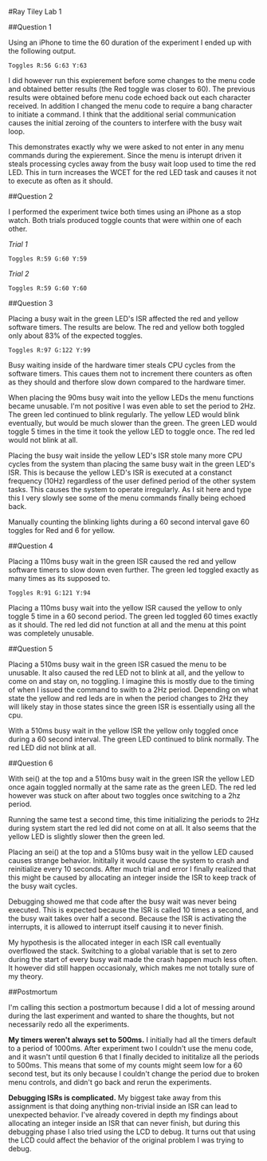 #Ray Tiley Lab 1

##Question 1

Using an iPhone to time the 60 duration of the experiment I ended up with the following output. 

```terminal
Toggles R:56 G:63 Y:63
````

I did however run this expierement before some changes to the menu code and obtained better results (the Red toggle was closer to 60). The previous results were obtained before menu code echoed back out each character received. In addition I changed the menu code to require a bang character to initiate a command. I think that the additional serial communication causes the initial zeroing of the counters to interfere with the busy wait loop.

This demonstrates exactly why we were asked to not enter in any menu commands during the expierement. Since the menu is interupt driven it steals processing cycles away from the busy wait loop used to time the red LED. This in turn increases the WCET for the red LED task and causes it not to execute as often as it should.


##Question 2

I performed the experiment twice both times using an iPhone as a stop watch. Both trials produced toggle counts that were within one of each other.

*Trial 1*
```terminal
Toggles R:59 G:60 Y:59
```

*Trial 2*
```terminal
Toggles R:59 G:60 Y:60
```

##Question 3

Placing a busy wait in the green LED's ISR affected the red and yellow software timers. The results are below. The red and yellow both toggled only about 83% of the expected toggles.

```terminal
Toggles R:97 G:122 Y:99
```
Busy waiting inside of the hardware timer steals CPU cycles from the software timers. This caues them not to increment there counters as often as they should and therfore slow down compared to the hardware timer.

When placing the 90ms busy wait into the yellow LEDs the menu functions became unusable. I'm not positive I was even able to set the period to 2Hz. The green led continued to blink regularly. The yellow LED would blink eventually, but would be much slower than the green. The green LED would toggle 5 times in the time it took the yellow LED to toggle once. The red led would not blink at all.

Placing the busy wait inside the yellow LED's ISR stole many more CPU cycles from the system than placing the same busy wait in the green LED's ISR. This is because the yellow LED's ISR is executed at a constanct frequency (10Hz) regardless of the user defined period of the other system tasks. This causes the system to operate irregularly. As I sit here and type this I very slowly see some of the menu commands finally being echoed back.

Manually counting the blinking lights during a 60 second interval gave 60 toggles for Red and 6 for yellow.

##Question 4

Placing a 110ms busy wait in the green ISR caused the red and yellow software timers to slow down even further. The green led toggled exactly as many times as its supposed to.

```terminal
Toggles R:91 G:121 Y:94
```

Placing a 110ms busy wait into the yellow ISR caused the yellow to only toggle 5 time in a 60 second period. The green led toggled 60 times exactly as it should. The red led did not function at all and the menu at this point was completely unusable.

##Question 5

Placing a 510ms busy wait in the green ISR casued the menu to be unusable. It also caused the red LED not to blink at all, and the yellow to come on and stay on, no toggling. I imagine this is mostly due to the timing of when I issued the command to swith to a 2Hz period. Depending on what state the yellow and red leds are in when the period changes to 2Hz they will likely stay in those states since the green ISR is essentially using all the cpu.

With a 510ms busy wait in the yellow ISR the yellow only toggled once during a 60 second interval. The green LED continued to blink normally. The red LED did not blink at all. 

##Question 6

With sei() at the top and a 510ms busy wait in the green ISR the yellow LED once again toggled normally at the same rate as the green LED. The red led however was stuck on after about two toggles once switching to a 2hz period. 

Running the same test a second time, this time initializing the periods to 2Hz during system start the red led did not come on at all. It also seems that the yellow LED is slightly slower then the green led.

Placing an sei() at the top and a 510ms busy wait in the yellow LED caused causes strange behavior. Inititally it would cause the system to crash and reinitialize every 10 seconds. After much trial and error I finally realized that this might be caused by allocating an integer inside the ISR to keep track of the busy wait cycles. 

Debugging showed me that code after the busy wait was never being executed. This is expected because the ISR is called 10 times a second, and the busy wait takes over half a second. Because the ISR is activating the interrupts, it is allowed to interrupt itself causing it to never finish. 

My hypothesis is the allocated integer in each ISR call eventually overflowed the stack. Switching to a global variable that is set to zero during the start of every busy wait made the crash happen much less often. It however did still happen occasionaly, which makes me not totally sure of my theory.

##Postmortum

I'm calling this section a postmortum because I did a lot of messing around during the last experiment and wanted to share the thoughts, but not necessarily redo all the experiments.

**My timers weren't always set to 500ms.** I initially had all the timers default to a period of 1000ms. After experiment two I couldn't use the menu code, and it wasn't until question 6 that I finally decided to inititalize all the periods to 500ms. This means that some of my counts might seem low for a 60 second test, but its only because I couldn't change the period due to broken menu controls, and didn't go back and rerun the experiments.

**Debugging ISRs is complicated.** My biggest take away from this assignment is that doing anything non-trivial inside an ISR can lead to unexpected behavior. I've already covered in depth my findings about allocating an integer inside an ISR that can never finish, but during this debugging phase I also tried using the LCD to debug. It turns out that using the LCD could affect the behavior of the original problem I was trying to debug.
